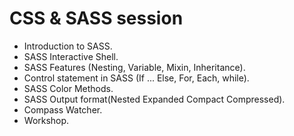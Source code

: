 # CSS & SASS session

- Introduction to SASS.
- SASS Interactive Shell.
- SASS Features (Nesting, Variable, Mixin, Inheritance).
- Control statement in SASS (If ... Else, For, Each, while).
- SASS Color Methods.
- SASS Output format(Nested Expanded Compact Compressed).
- Compass Watcher.
- Workshop.